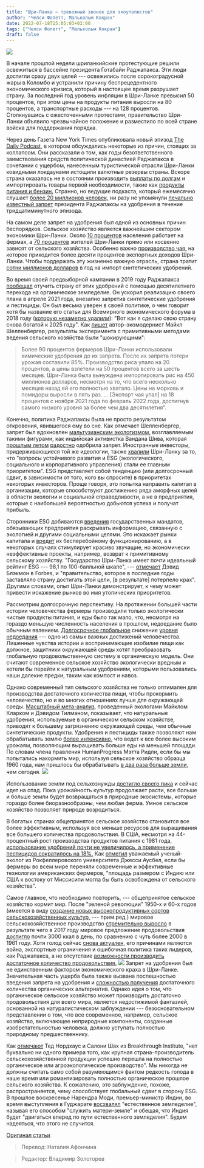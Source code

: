 ```yaml
---
title: "Шри-Ланка — тревожный звонок для экоутопистов"
author: "Челси Фолетт, Малькольм Кокран"
date: 2022-07-18T15:05:03+03:00
tags: ["Челси Фолетт", "Малькольм Кокран"]
draft: false
---
```

![](https://www.humanprogress.org/wp-content/uploads/2022/07/GettyImages-1218808874.jpg)

В начале прошлой недели шриланкийские протестующие решили освежиться в бассейне президента Готабайи Раджапакса. Эти люди достигли сразу двух целей --- освежились после сорокоградусной жары в Коломбо и устранили причину беспрецедентного экономического кризиса, который в настоящее время разрушает страну. За последний год уровень инфляции в Шри-Ланке превысил 50 процентов, при этом цены на продукты питания выросли на 80 процентов, а транспортные расходы --- на 128 процентов. Столкнувшись с ожесточенными протестами, правительство Шри-Ланки объявило чрезвычайное положение и разместило по всей стране войска для поддержания порядка.

Через день Газета New York Times опубликовала новый эпизод [The Daily Podcast,](https://www.nytimes.com/2022/07/14/podcasts/the-daily/sri-lanka.html) в котором обсуждались некоторые из причин, стоящих за коллапсом. Они рассказали о том, как годы безответственного заимствования средств политической династией Раджапакса в сочетании с ущербом, нанесенным туристической отрасли Шри-Ланки ковидными локдаунами истощили валютные резервы страны. Вскоре страна оказалась не в состоянии производить [выплаты по долгам](https://www.bbc.com/news/business-61505842) и импортировать товары первой необходимости, такие как [продукты питания и бензин.](https://www.nationalreview.com/2022/07/sri-lanka-collapses-under-the-weight-of-modern-monetary-theory/) Странно, но ведущие подкаста, который ежемесячно слушает [более 20 миллионов человек,](https://www.insideradio.com/podcastnewsdaily/new-york-times-inks-deal-with-acast-to-monetize-its-u-k-listeners/article_85601386-fc81-11ec-b023-f3a204c7af23.html) ни разу не упомянули [печально известный запрет](https://www.reuters.com/markets/commodities/fertiliser-ban-decimates-sri-lankan-crops-government-popularity-ebbs-2022-03-03/) президента Раджапаксы на удобрения в течение тридцатиминутного эпизода.

На самом деле запрет на удобрения был одной из основных причин беспорядков. Сельское хозяйство является важнейшим сектором экономики Шри-Ланки. Около [10 процентов](https://www.reuters.com/markets/commodities/sri-lanka-rows-back-organic-farming-goal-removes-ban-chemical-fertilisers-2021-11-24/) населения работает на фермах, а [70 процентов](https://www.reuters.com/markets/commodities/sri-lanka-rows-back-organic-farming-goal-removes-ban-chemical-fertilisers-2021-11-24/) жителей Шри-Ланки прямо или косвенно зависят от сельского хозяйства. Особенно важно [производство чая,](https://oec.world/en/profile/country/lka?compareExports0=comparisonOption1&yearSelector1=exportGrowthYear26&yearlyTradeFlowSelector=flow0) на которое приходится более десяти процентов экспортных доходов Шри-Ланки. Чтобы поддержать эту жизненно важную отрасль, страна тратит [сотни миллионов долларов](https://apps.fas.usda.gov/newgainapi/api/Report/DownloadReportByFileName?fileName=Sri%20Lanka%20Restricts%20and%20Bans%20the%20Import%20of%20Fertilizers%20and%20Agrochemicals_New%20Delhi_Sri%20Lanka_05-14-2021.pdf) в год на импорт синтетических удобрений.

Во время своей предвыборной кампании в 2019 году Раджапакса [пообещал](https://foreignpolicy.com/2022/03/05/sri-lanka-organic-farming-crisis/) отучить страну от этих удобрений с помощью десятилетнего перехода на органическое земледелие. Он ускорил реализацию своего плана в апреле 2021 года, внезапно запретив синтетические удобрения и пестициды. Он был весьма уверен в своей политике, о чем говорит хотя бы название его  статьи для Всемирного экономического форума в 2018 году ([которую незаметно удалили](https://euroweeklynews.com/2022/07/13/the-wef-sri-lanka-wayback-machine/?fbclid=IwAR1JEnnlyB5sZFCBYswxGGqa4SjA4g7sRapJ_zcM6kqaMwsS1xq0nlZk2X4)): "Вот как я сделаю свою страну снова богатой к 2025 году". Как [пишет](https://www.commonsense.news/p/sri-lanka-just-fell-what-do-we-have?utm_source=email) автор-экомодернист Майкл Шелленбергер, результаты эксперимента с примитивными методами ведения сельского хозяйства были "шокирующими":

> Более 90 процентов фермеров Шри-Ланки использовали химические удобрения до их запрета. После их запрета  потери урожая составили 85%. Производство риса упало на 20 процентов, а цены взлетели на 50 процентов всего за шесть месяцев. Шри-Ланка была вынуждена импортировать рис на 450 миллионов долларов, несмотря на то, что всего несколько месяцев назад ей его полностью хватало. Цены на морковь и помидоры выросли в пять раз. ... [Экспорт чая упал] на 18 процентов с ноября 2021 года по февраль 2022 года, достигнув самого низкого уровня за более чем два десятилетия".

Конечно, политика Раджапаксы была не просто результатом откровения, явившегося ему во сне. Как отмечает Шелленбергер, запрет был вдохновлен [мальтузианским экологизмом,](https://www.humanprogress.org/against-environmental-anti-humanism/) возглавляемым такими фигурами, как индийская активистка Вандана Шива, которая [прошлым летом](https://www.youtube.com/watch?v=d2k9OY8O70w&t=141s) [радостно](https://twitter.com/drvandanashiva/status/1403348156759175171?lang=en) одобрила запрет. Иностранные инвесторы, придерживающиеся той же идеологии, также [хвалили](https://www.ey.com/en_lk/news/2021/11/the-flipsides-of-esg-for-investor-and-stakeholder-relations) Шри-Ланку за то, что "вопросы устойчивого развития и ESG (экологического, социального и корпоративного управления) стали ее главным приоритетом". ESG представляет собой тенденцию (или долгосрочный сдвиг, в зависимости от того, кого вы спросите) в приоритетах некоторых инвесторов. Проще говоря, это попытка направить капитал в организации, которые способствуют достижению ряда аморфных целей в области экологии и социальной справедливости, а не в предприятия, которые с наибольшей вероятностью добьются успеха и получат прибыль.

Сторонники ESG добиваются [введения](https://www.cato.org/commentary/secs-green-name-game) государственных мандатов, обязывающих предприятия раскрывать информацию, связанную с экологией и другими социальными целями. Это искажает рынки капитала и [вредит](https://www.cato.org/sites/cato.org/files/2022-06/schulp-berry-yeatman-public-comments-6-17-22-updated.pdf) их бесперебойному функционированию, а в некоторых случаях стимулирует красиво звучащие, но экономически неэффективные проекты, например, возврат к примитивному сельскому хозяйству. "Государство Шри-Ланка имеет почти идеальный рейтинг ESG --- 98,1 по 100-балльной шкале", --- [отмечает](https://www.forbes.com/sites/davidblackmon/2022/07/10/rising-social-unrest-over-energy-food-shortages-threatens-global-stability/?sh=2cdc96ac568b) Дэвид Блэкмон в Forbes, и "правительство, которое в последние годы заставляло страну достигать этой цели, [в результате] потерпело крах". Другими словами, опыт Шри-Ланки демонстрирует, к чему может привести искажение рынков во имя утопических приоритетов.

Рассмотрим долгосрочную перспективу. На протяжении большей части истории человечества фермеры производили только экологически чистые продукты питания, и еды было так мало, что, несмотря на гораздо меньшую численность населения в прошлом, недоедание было обычным явлением. [Долгосрочное глобальное](https://ourworldindata.org/grapher/global-population-defined-as-undernourished) снижение [уровня недоедания](https://ourworldindata.org/grapher/share-undernourished-region) --- одно из самых важных достижений человечества. Лишенные чувства истории и воспринимающие изобилие пищи как должное, защитники окружающей среды хотят преобразовать глобальную продовольственную систему в органическую модель. Они считают современное сельское хозяйство экологически вредным и хотели бы перейти к натуральным удобрениям, которыми пользовались наши далекие предки, таким как компост и навоз.

Однако современный тип сельского хозяйства не только оптимален для производства достаточного количества пищи, чтобы прокормить человечество, но и во многих отношениях лучше для окружающей среды. [Масштабный мета-анализ,](https://ourworldindata.org/is-organic-agriculture-better-for-the-environment) проведенный экологами Майклом Кларком и Дэвидом Тилманом, показывает, что натуральные удобрения, используемые в органическом сельском хозяйстве, приводят к большему загрязнению окружающей среды, чем обычные синтетические продукты. Удобрения и пестициды также позволяют нам обрабатывать землю [более интенсивно,](https://ourworldindata.org/explorers/crop-yields?tab=chart&facet=none&country=USA~LKA~OWID_WRL&Crop=Wheat&Metric=Actual%20yield) что ведет к все более высоким урожаям, позволяющим выращивать больше еды на меньшей площади. По словам члена правления HumanProgress Мэтта Ридли, если бы мы попытались накормить мир, используя сельское хозяйство образца 1960 года, нам пришлось бы обрабатывать [в два раза больше земли,](https://www.humanprogress.org/dismantling-free-markets-wont-solve-biodiversity-threat/) чем сегодня. 
**![](https://lh3.googleusercontent.com/D9Jx33iZ33NqqcFfC2RULMhE5ATCDsb7h7M0iqB66BOiS7N4UjK7SimdPmRwK9qD3XuM80Vmidmp7Fh9XB7hG65HBQ2z8aZ0L7CnbuL6kux-A0jCxnybE_GROdz-uaTHf6HUfMhdSO_ARhLhRtptlTY)**

Использование земли под сельхознужды [достигло своего пика](https://ourworldindata.org/peak-agriculture-land) и сейчас идет на спад. Пока урожайность культур продолжает расти, все больше и больше земли будет возвращаться в природные экосистемы, которые гораздо более биоразнообразны, чем любая ферма. Умное сельское хозяйство позволяет природе возродиться.

В богатых странах общепринятое сельское хозяйство становится все более эффективным, используя все меньше ресурсов для выращивания все большего количества продовольствия. В США, несмотря на 44-процентный рост производства продуктов питания с 1981 года, [использование удобрений почти не увеличилось, а применение пестицидов сократилось на 18%.](https://www.humanprogress.org/straight-talk-about-modern-farms-and-rural-decline-pt-2/) Как [отметил](https://phe.rockefeller.edu/docs/Nature_Rebounds.pdf) уважаемый ученый-эколог из Рокфеллеровского университета Джесси Аусбел, если бы фермеры во всем мире переняли современные и эффективные технологии американских фермеров, "площадь размером с Индию или США к востоку от Миссисипи могла бы быть освобождена от сельского хозяйства".

Самое главное, что необходимо повторить, --- общепринятое сельское хозяйство кормит мир. После "зеленой революции" 1950-х и 60-х годов (имеется в виду [создание новых высокопродуктивных сортов сельскохозяйственных культур,](https://mises.in.ua/article/heroes-of-progress-ep-1-norman-borlaug/) --- прим.ред.) мировое сельскохозяйственное производство [стремительно выросло](https://public.tableau.com/app/profile/laborde6680/viz/MonitoringProductionStocks_basedon_USDAPSD/PSD_USDA) в результате чего в 2017 году мировое предложение продовольствия [достигло](https://www.humanprogress.org/dataset/food-supply-combined-methodologies/?regions=517&view=selected) почти 3000 ккал в день, по сравнению с чуть более 2000 в 1961 году. Хотя голод сейчас [снова актуален,](https://www.fao.org/publications/sofi) его причинами являются война, экспортные ограничения и ошибочная политика таких лидеров, как Раджапакса, а не отсутствие [возможности производить достаточное количество продовольствия.](https://reason.com/2022/06/17/world-food-supplies-are-enough-to-feed-everyone/)
**![](https://lh5.googleusercontent.com/-uyI4HlQoY54MTIwKOcqgptmXrR_i792krWgQKj99KX96pNFQVkx45b2H-uOJN5CGByIZyjkPj7dC5sEV9nNFMjRv1wB4DWK6Y_c0sb-i3RFgPGzQAaG7J7BTe0NDkRTd7QgH_VcSsozAZFH2n4)**
Запрет на удобрения был не единственным фактором экономического краха в Шри-Ланке. Значительная часть ущерба была также вызвана поспешностью введения запрета на удобрения и [сложностью получения](https://reason.com/2022/06/17/world-food-supplies-are-enough-to-feed-everyone/) достаточного количества органических альтернатив. Однако идея о том, что органическое сельское хозяйство может производить достаточно продовольствия для всего мира, является недостижимой фантазией, основанной на натуралистическом заблуждении --- безосновательном представлении о том, что все современное, например, сельское хозяйство, включающее неприродные компоненты, созданные изобретательностью человека, должно уступать полностью природному предшественнику. 

Как [отмечают](https://foreignpolicy.com/2022/03/05/sri-lanka-organic-farming-crisis/) Тед Нордхаус и Салони Шах из Breakthrough Institute, "нет буквально ни одного примера того, как крупная страна-производитель сельскохозяйственной продукции успешно перешла на полностью органическое или агроэкологическое производство". Мы никогда не должны считать само собой разумеющимся фактом редкость голода в наше время или романтизировать полностью органическое прошлое сельского хозяйства. К сожалению, это заблуждение, похоже, распространяется, чему способствует глобальный сдвиг в сторону ESG. В прошлое воскресенье Нарендра Моди, премьер-министр Индии, во время выступления в Гуджарате [восхвалял](https://www.business-standard.com/article/current-affairs/pm-modi-bats-for-natural-farming-asks-farmers-to-join-the-movement-122071000129_1.html) "естественное земледелие", называя его способом "служить матери-земле" и обещая, что Индия будет "двигаться вперед по пути естественного земледелия". Будем надеяться, что этого не случится.

[Оригинал статьи](https://www.humanprogress.org/sri-lanka-is-a-wake-up-call-for-eco-utopians/)

> Перевод: Наталия Афончина

> Редактор: Владимир Золоторев